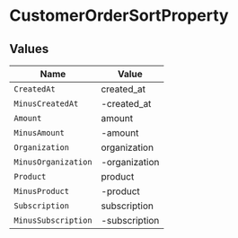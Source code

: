 # CustomerOrderSortProperty


## Values

| Name                | Value               |
| ------------------- | ------------------- |
| `CreatedAt`         | created_at          |
| `MinusCreatedAt`    | -created_at         |
| `Amount`            | amount              |
| `MinusAmount`       | -amount             |
| `Organization`      | organization        |
| `MinusOrganization` | -organization       |
| `Product`           | product             |
| `MinusProduct`      | -product            |
| `Subscription`      | subscription        |
| `MinusSubscription` | -subscription       |